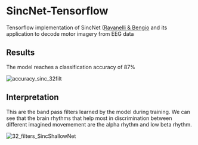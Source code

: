 # SincNet-Tensorflow
Tensorflow implementation of SincNet ([Ravanelli & Bengio](https://github.com/mravanelli/SincNet) and its application to decode motor imagery from EEG data

## Results 

The model reaches a classification accuracy of 87%

![accuracy_sinc_32filt](https://user-images.githubusercontent.com/55695116/174432422-a276060d-aeb8-4008-97d7-9eb8883c9843.png)

## Interpretation

This are the band pass filters learned by the model during training. We can see that the brain rhythms that help most in discrimination between different imagined movemement are the alpha rhythm and low beta rhythm.

![32_filters_SincShallowNet](https://user-images.githubusercontent.com/55695116/174432418-de04c434-34f3-40e9-a2bb-c35e81a4bd47.png)
